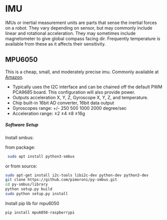 # IMU

IMUs or inertial measurement units are parts that sense the inertial forces on a robot. They vary depending on sensor, but may commonly include linear and rotational acceleration. They may sometimes include magnetometer to give global compass facing dir. Frequently temperature is available from these as it affects their sensitivity.

## MPU6050
This is a cheap, small, and moderately precise imu. Commonly available at [Amazon](https://www.amazon.com/s/ref=nb_sb_noss_2?url=search-alias%3Dindustrial&field-keywords=MPU6050).


* Typically uses the I2C interface and can be chained off the default PWM PCA9685 board. This configuration will also provide power.
* Outputs acceleration X, Y, Z, Gyroscope X, Y, Z, and temperature.
* Chip built-in 16bit AD converter, 16bit data output
* Gyroscopes range: +/- 250 500 1000 2000 degree/sec
* Acceleration range: ±2 ±4 ±8 ±16g

##### Software Setup

Install smbus:

from package:
``` bash
 sudo apt install python3-smbus
```

or from source:

```bash
sudo apt-get install i2c-tools libi2c-dev python-dev python3-dev
git clone https://github.com/pimoroni/py-smbus.git
cd py-smbus/library
python setup.py build
sudo python setup.py install
```

Install pip lib for mpu6050
```bash
pip install mpu6050-raspberrypi
```

